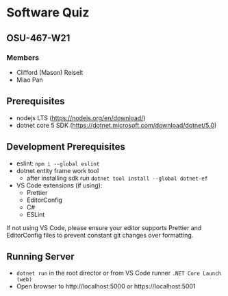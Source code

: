 # Software Quiz

## OSU-467-W21

### Members

- Clifford (Mason) Reiselt
- Miao Pan

## Prerequisites

- nodejs LTS (https://nodejs.org/en/download/)
- dotnet core 5 SDK (https://dotnet.microsoft.com/download/dotnet/5.0)

## Development Prerequisites

- eslint: `npm i --global eslint`
- dotnet entity frame work tool
  - after installing sdk run `dotnet tool install --global dotnet-ef`
- VS Code extensions (if using):
  - Prettier
  - EditorConfig
  - C#
  - ESLint

If not using VS Code, please ensure your editor supports Prettier and EditorConfig files to prevent constant git changes over formatting.

## Running Server

- `dotnet run` in the root director or from VS Code runner `.NET Core Launch (web)`
- Open browser to http://localhost:5000 or https://localhost:5001
